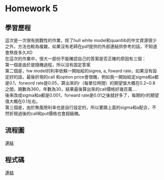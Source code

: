 Homework 5
===

學習歷程
---
這次是一次很有挑戰性的作業，除了hull white model和quantlib的中文資源很少之外，方法也較為複雜，如果沒有老師在pdf提供的外部連結供參考的話，不知道會熬夜多久XD  
在這次的作業中，很大一部份不能確認自己的答案是否正確的原因有三個：  
第一個是由於是隨機過程，所以沒有固定答案  
第二個是，hw model的利率依賴一開始給的sigma, a, foward rate，如果沒有設定好的話，最後折現的call 和option price會很醜，例如我一開始給定sigma和a都是0.1，forword rate是0.05，算出來的r（每單位時間）的期望值大概在0.2~0.8之間，期數為360，年數為30，結果最後算出來的call價格好幾百萬....  
後來改成sigma和a都是0.001，forward rate是0.01之後就好多了，每期的r的期望值大概在0.1左右。  
第三個是，由於無風險利率也是自行設定的，所以要跟上面的sigma和a配合，不然折現過後的call和put價格也會超級醜。  


流程圖
---
[連結](https://github.com/feiyuehchen/Financial_Engineering/blob/master/HW5/hw5_流程圖.pdf)



程式碼
---
[連結](https://github.com/feiyuehchen/Financial_Engineering/blob/master/HW5/hw5_code.ipynb)




